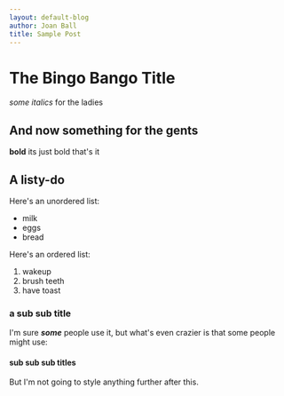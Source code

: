 ```yaml
---
layout: default-blog
author: Joan Ball
title: Sample Post
---
```


# The Bingo Bango Title

*some italics* for the ladies

## And now something for the gents

**bold** its just bold that's it

## A listy-do

Here's an unordered list:
- milk
- eggs
- bread

Here's an ordered list:
1. wakeup
2. brush teeth
3. have toast

### a sub sub title

I'm sure **_some_** people use it, but what's even crazier is that some people might use:

#### sub sub sub titles

But I'm not going to style anything further after this.
